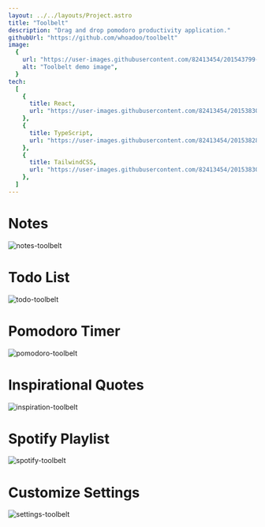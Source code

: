 ```yaml
---
layout: ../../layouts/Project.astro
title: "Toolbelt"
description: "Drag and drop pomodoro productivity application."
githubUrl: "https://github.com/whoadoo/toolbelt"
image:
  {
    url: "https://user-images.githubusercontent.com/82413454/201543799-da68af16-5835-4624-87f1-5dbdb9ede7c9.png",
    alt: "Toolbelt demo image",
  }
tech:
  [
    {
      title: React,
      url: "https://user-images.githubusercontent.com/82413454/201538305-478bcc0b-8d60-4989-ac43-376836060306.svg",
    },
    {
      title: TypeScript,
      url: "https://user-images.githubusercontent.com/82413454/201538286-f5eec681-c586-4fbb-90d8-b5037cfd2bed.svg",
    },
    {
      title: TailwindCSS,
      url: "https://user-images.githubusercontent.com/82413454/201538300-3f2d9faf-41ee-4ae5-b4af-c934e13e143d.svg",
    },
  ]
---
```


# Notes

![notes-toolbelt](https://user-images.githubusercontent.com/82413454/196057568-4d1dc7e9-ae1f-42b8-95dc-ec25937cbd57.png)<br />

# Todo List

![todo-toolbelt](https://user-images.githubusercontent.com/82413454/196057585-87799f83-6b35-42ca-82cd-7ccea86ade0f.png)<br />

# Pomodoro Timer

![pomodoro-toolbelt](https://user-images.githubusercontent.com/82413454/196057625-bf8c6d4b-f3bc-43cd-85ad-27e9b8c8b91b.png)<br />

# Inspirational Quotes

![inspiration-toolbelt](https://user-images.githubusercontent.com/82413454/196057572-100acc62-5f0f-4f10-aa8e-d5feb81123ed.png)<br />

# Spotify Playlist

![spotify-toolbelt](https://user-images.githubusercontent.com/82413454/196057575-01af60b4-c683-40f1-9fec-5c1bc38fbee8.png)<br />

# Customize Settings

![settings-toolbelt](https://user-images.githubusercontent.com/82413454/196057643-a7db2392-c8b4-4c71-a34e-0a2ac1014119.png)<br />
